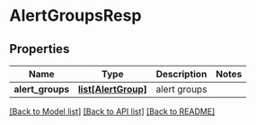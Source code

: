 # AlertGroupsResp

## Properties
Name | Type | Description | Notes
------------ | ------------- | ------------- | -------------
**alert_groups** | [**list[AlertGroup]**](AlertGroup.md) | alert groups | 

[[Back to Model list]](../README.md#documentation-for-models) [[Back to API list]](../README.md#documentation-for-api-endpoints) [[Back to README]](../README.md)


